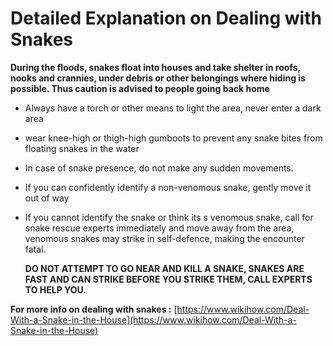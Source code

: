 # Detailed Explanation on Dealing with Snakes

**During the floods, snakes float into houses and take shelter in roofs, nooks and crannies, under debris or other belongings where hiding is possible. Thus caution is advised to people going back home**

* Always have a torch or other means to light the area, never enter a dark area
* wear knee-high or thigh-high gumboots to prevent any snake bites from floating snakes in the water
* In case of snake presence, do not make any sudden movements.
* If you can confidently identify a non-venomous snake, gently move it out of way
* If you cannot identify the snake or think its s venomous snake, call for snake rescue experts immediately and move away from the area, venomous snakes may strike in self-defence, making the encounter fatal.

  **DO NOT ATTEMPT TO GO NEAR AND KILL A SNAKE, SNAKES ARE FAST AND CAN STRIKE BEFORE YOU STRIKE THEM, CALL EXPERTS TO HELP YOU.**

**For more info on dealing with snakes :** [https://www.wikihow.com/Deal-With-a-Snake-in-the-House](https://www.wikihow.com/Deal-With-a-Snake-in-the-House)

